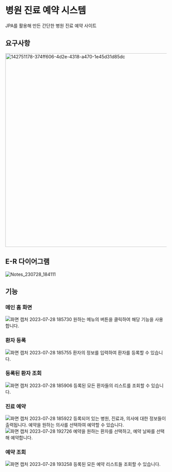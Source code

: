 # 병원 진료 예약 시스템
JPA를 활용해 만든 간단한 병원 진료 예약 사이트

## 요구사항
<img width="606" alt="142751178-374ff606-4d2e-4318-a470-1e45d31d85dc" src="https://github.com/jmd5314/Hospital-Reservation/assets/130066345/dffd53e7-44e9-436c-9d23-aa2035d4dfd9">

## E-R 다이어그램
![Notes_230728_184111](https://github.com/jmd5314/Hospital-Reservation/assets/130066345/c66b2358-1924-453b-9929-85be212ab42d)

## 기능
### 메인 홈 화면
![화면 캡처 2023-07-28 185730](https://github.com/jmd5314/Hospital-Reservation/assets/130066345/efd99b7c-3d93-4e48-b2c6-31138bc573fb)
원하는 메뉴의 버튼을 클릭하여 해당 기능을 사용합니다.
### 환자 등록
![화면 캡처 2023-07-28 185755](https://github.com/jmd5314/Hospital-Reservation/assets/130066345/9df68df6-cf26-405a-9020-48142eb744c1)
환자의 정보를 입력하여 환자를 등록할 수 있습니다.
### 등록된 환자 조회
![화면 캡처 2023-07-28 185906](https://github.com/jmd5314/Hospital-Reservation/assets/130066345/7b272b32-33cd-4c74-9bf4-2d57d24dacd0)
등록된 모든 환자들의 리스트를 조회할 수 있습니다.
### 진료 예약
![화면 캡처 2023-07-28 185922](https://github.com/jmd5314/Hospital-Reservation/assets/130066345/a9b489f4-849d-49bb-8022-a7fe439de90f)
등록되어 있는 병원, 진료과, 의사에 대한 정보들이 출력됩니다. 예약을 원하는 의사를 선택하여 예약할 수 있습니다.
![화면 캡처 2023-07-28 192726](https://github.com/jmd5314/Hospital-Reservation/assets/130066345/ec08f889-b0f8-4c01-9362-9e555940db51)
예약을 원하는 환자를 선택하고, 예약 날짜를 선택해 예약합니다.
### 예약 조회
![화면 캡처 2023-07-28 193258](https://github.com/jmd5314/Hospital-Reservation/assets/130066345/a6ad1c30-d727-4be1-806c-08e702bb0cd1)
등록된 모든 예약 리스트들 조회할 수 있습니다.
